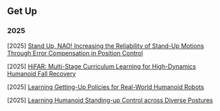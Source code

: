 ## Get Up

### 2025

[2025] [Stand Up, NAO! Increasing the Reliability of Stand-Up Motions Through Error Compensation in Position Control](https://arxiv.org/abs/2510.02129)

[2025] [HiFAR: Multi-Stage Curriculum Learning for High-Dynamics Humanoid Fall Recovery](https://arxiv.org/abs/2502.20061)

[2025] [Learning Getting-Up Policies for Real-World Humanoid Robots](https://arxiv.org/abs/2502.12152)

[2025] [Learning Humanoid Standing-up Control across Diverse Postures](https://arxiv.org/abs/2502.08378)